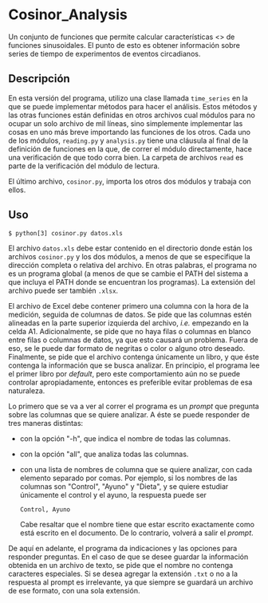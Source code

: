 # Cosinor_Analysis
Un conjunto de funciones que permite calcular características <<interesantes>> de funciones sinusoidales. El punto de esto es
obtener información sobre series de tiempo de experimentos de eventos circadianos.

## Descripción

En esta versión del programa, utilizo una clase llamada ```time_series``` en la que se puede implementar métodos para hacer el 
análisis. Estos métodos y las otras funciones están definidas en otros archivos cual módulos para no ocupar un solo archivo de mil 
líneas, sino simplemente implementar las cosas en uno más breve importando las funciones de los otros. Cada uno de los módulos, 
```reading.py``` y ```analysis.py``` tiene una cláusula al final de la definición de funciones en la que, de correr el módulo 
directamente, hace una verificación de que todo corra bien. La carpeta de archivos ```read``` es parte de la verificación del 
módulo de lectura.

El último archivo, ```cosinor.py```, importa los otros dos módulos y trabaja con ellos.

## Uso

    
    $ python[3] cosinor.py datos.xls
    

El archivo ```datos.xls``` debe estar contenido en el directorio donde están los archivos ```cosinor.py``` y los dos módulos, a
menos de que se especifique la dirección completa o relativa del archivo. En otras palabras, el programa no es un programa global
(a menos de que se cambie el PATH del sistema a que incluya el PATH donde se encuentran los programas). La extensión del archivo
puede ser también ```.xlsx```.

El archivo de Excel debe contener primero una columna con la hora de la medición, seguida de columnas de datos. Se pide que las
columnas estén alineadas en la parte superior izquierda del archivo, *i.e.* empezando en la celda A1. Adicionalmente, se pide
que no haya filas o columnas en blanco entre filas o columnas de datos, ya que esto causará un problema. Fuera de eso, se le
puede dar formato de negritas o color o alguno otro deseado. Finalmente, se pide que el archivo contenga únicamente un libro,
y que éste contenga la información que se busca analizar. En principio, el programa lee el primer libro por *default*, pero este
comportamiento aún no se puede controlar apropiadamente, entonces es preferible evitar problemas de esa naturaleza.

Lo primero que se va a ver al correr el programa es un *prompt* que pregunta sobre las columnas que se quiere analizar. A éste
se puede responder de tres maneras distintas:
* con la opción "-h", que indica el nombre de todas las columnas.
* con la opción "all", que analiza todas las columnas.
* con una lista de nombres de columna que se quiere analizar, con cada elemento separado por comas. Por ejemplo, si los nombres
de las columnas son "Control", "Ayuno" y "Dieta", y se quiere estudiar únicamente el control y el ayuno, la respuesta puede ser

  ```Control, Ayuno```

  Cabe resaltar que el nombre tiene que estar escrito exactamente como está escrito en el documento. De lo contrario, volverá a
salir el *prompt*.

De aquí en adelante, el programa da indicaciones y las opciones para responder preguntas. En el caso de que se desee guardar la
información obtenida en un archivo de texto, se pide que el nombre no contenga caracteres especiales. Si se desea agregar la
extensión ```.txt``` o no a la respuesta al prompt es irrelevante, ya que siempre se guardará un archivo de ese formato, con una
sola extensión.
